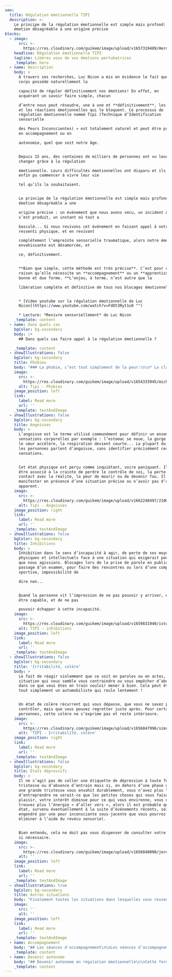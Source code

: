 ```yaml
---
seo:
  title: Régulation émotionnelle TIPI
  description: >-
    Le principe de la régulation émotionnelle est simple mais profond: toute
    émotion désagréable a une origine précise
blocks:
  - image:
      src: >-
        https://res.cloudinary.com/guikem/image/upload/v1657319489/Hero2_qi3q8b.jpg
    headline: Régulation émotionnelle TIPI
    tagline: Libérez vous de vos émotions pertubatrices
    _template: hero
  - name: Description
    body: >
      À travers ses recherches, Luc Nicon a mis en évidence le fait que notre
      corps posséde naturellement la

      capacité de réguler définitivement nos émotions! En effet, en
      acquérant un savoir faire simple, chacun

      d’entre nous peut résoudre, une à une et **définitivement**, les peurs
      et les réactions émotionnelles qui le bloquent. Ce processus de
      régulation émotionnelle nommé Tipi (Technique d’Identification
      sensorielle

      des Peurs Inconscientes) » est totalement naturel et peut être pratiqué
      en accompagnement ou en

      autonomie, quel que soit notre âge.


      Depuis 15 ans, des centaines de milliers de personnes ont vu leur vie
      changer grâce à la régulation

      émotionnelle. Leurs difficultés émotionnelles ont disparu et ils ont
      enfin pu commencer à vivre leur vie

      tel qu’ils la souhaitaient.


      Le principe de la régulation émotionnelle est simple mais profond: toute
      émotion désagréable a une

      origine précise : un événement que nous avons vécu, un incident qui
      s’est produit, un instant où tout a

      basculé... Si nous revivons cet événement en faisant appel à notre
      ressenti physique, et en revivant

      complétement l’empreinte sensorielle traumatique, alors notre émotion
      envahissante est désamorcée, et

      ce, définitivement.


      **Bien que simple, cette méthode est très précise**. C’est pour cette
      raison qu’elle nécessite un **accompagnement** ou un **apprentissage** en
      bonne et due forme. **L’enjeu, à terme, n’est autre que la

      libération complète et définitive de tous nos blocages émotionnels**.


      * [Video youtube sur la régulation émotionnelle de Luc
      Nicon](https://www.youtube.com/watch?v=FdOt3Ryt1x0 "")

      * Lecture: *Revivre sensoriellement* de Luc Nicon
    _template: content
  - name: Dans quels cas
    bgColor: bg-secondary
    body: |+
      ## Dans quels cas faire appel à la régulation émotionnelle ?

    _template: content
  - showIllustrations: false
    bgColor: bg-secondary
    title: Phobies
    body: "### La phobie, c’est tout simplement de la peur:\n\n* La claustrophobie : peur d’être enfermé dans un espace clos et étroit.\t\t\t\t\t&#x9;\n* L’agoraphobie : peur d’être seul ou dans un endroit d’où l’on ne pourrait s’échapper\n  aisément ni être secouru si l’on venait à être défaillant (la foule, les grands espaces sont\n  les exemples les plus courants).\t\t\t\t&#x9;\n* La phobie des transports : peur de prendre l’avion, le train, le bateau ou la voiture, peur\n  de conduire, peur de la vitesse, de prendre le métro...\n* Les phobies du vide, du noir, de l’eau, peur de tomber dans le vide ou d’être aspiré versle bas en nageant, la peur du feu...\n* Les phobies animalières : peur des insectes et araignées, des reptiles, des rongeurs...\n* Les phobies comportementales : peur du contact corporel, d’être souillé ou contaminé, de vomir, de saigner, de s’évanouir, de manger certains aliments...\n* Les phobies sociales, scolaires : peur d’être jugé ou observé par les autres > voir les inhibitions.\n\n&#x9;\t\t&#x9;\n&#x9;\t&#x9;\n&#x9;&#x9;\n&#x9;\n"
    image:
      src: >-
        https://res.cloudinary.com/guikem/image/upload/v1654333945/michael-shannon-mE6zS5LwScM-unsplash_swo4se.jpg
      alt: Tipi - Phobies
    image_position: left
    link:
      label: Read more
      url: ''
    _template: textAndImage
  - showIllustrations: false
    bgColor: bg-secondary
    title: Angoisses
    body: >
      L’angoisse est le terme utilisé communément pour définir un ensemble de
      sensations corporelles par exemple : l’estomac se noue, la gorge se serre,
      le cœur accélère, la respiration devient courte... La plupart du temps,
      les personnes parlent d’angoisse, sans identifier précisément ces
      sensations.


      Cet état physique est perçu comme inquiétant, voire paniquant. Il peut
      être associé à la crainte de perdre le contrôle de soi, la perte de
      contact avec la réalité, la peur de mourir ou de devenir fou. Il peut se
      manifester en présence d’une situation précise ou n’avoir pas d’objet
      apparent.
    image:
      src: >-
        https://res.cloudinary.com/guikem/image/upload/v1662248497/2100x1200_Anxiety_p4p8sy.webp
      alt: Tipi - Angoisses
    image_position: right
    link:
      label: Read more
      url: ''
    _template: textAndImage
  - showIllustrations: false
    bgColor: bg-secondary
    title: Inhibitions
    body: >
      Inhibition dans le sens d’incapacité à agir, de perte de ses moyens
      physiques et intellectuels face à une situation qui exigerait pourtant
      que nous agissions. Blocages lors de la prise de parole en public, lors du
      passage d’un examen, pour faire des rencontres ou lors d’une compétition
      sportive, impossibilité de

      dire non...


      Quand la personne vit l’impression de ne pas pouvoir y arriver, de ne pas
      être capable, et de ne pas

      pouvoir échapper à cette incapacité.
    image:
      src: >-
        https://res.cloudinary.com/guikem/image/upload/v1659831940/istockphoto-1183325152-612x612_hhmo0l.jpg
      alt: TIPI - inhibitions
    image_position: left
    link:
      label: Read more
      url: ''
    _template: textAndImage
  - showIllustrations: false
    bgColor: bg-secondary
    title: 'Irritabilité, colère'
    body: >
      Le fait de réagir violemment que ce soit en paroles ou en actes, à une
      situation qui vous semble vous contraindre ou vous empêcher d’aboutir
      dans ce que vous êtes en train vouloir mener à bien. Cela peut être
      tout simplement un automobiliste qui roule lentement !


      Un état de colère récurrent qui vous dépasse, que vous ne savez pas
      contrôler, mais que vous pouvez regretter juste après. Pour certaines
      personnes, cette colère ne s’exprime pas et reste intérieure.
    image:
      src: >-
        https://res.cloudinary.com/guikem/image/upload/v1656847996/simran-sood-qL0t5zNGFVQ-unsplash_bfou39.jpg
      alt: 'TIPI - Irritabilité, colère'
    image_position: right
    link:
      label: Read more
      url: ''
    _template: textAndImage
  - showIllustrations: false
    bgColor: bg-secondary
    title: États dépressifs
    body: >
      Il ne s’agit pas de coller une étiquette de dépression à toute forme de
      tristesse ou d’absence d’entrain mais si, en dehors d’une phase de deuil,
      une grande tristesse vous envahit durablement, vous n’avez plus le goût
      d’entreprendre ne serait-ce que les petites choses qui vous faisaient
      plaisir, votre intérêt diminue pour ce qui vous environne, vous ne
      trouvez plus l’énergie « d’aller vers », alors il est probable que cet
      état, survenu éventuellement à la suite d’événements récents, soit
      engendré par une peur inconsciente sous-jacente que vous pourrez
      éliminer à l’aide du revécu sensoriel.


      Bien entendu, cela ne doit pas vous dispenser de consulter votre médecin
      si nécessaire.
    image:
      src: >-
        https://res.cloudinary.com/guikem/image/upload/v1656848000/jeremy-vessey-W7VYL56u2sc-unsplash_oxvei5.jpg
      alt: ''
    image_position: left
    link:
      label: Read more
      url: ''
    _template: textAndImage
  - showIllustrations: true
    bgColor: bg-secondary
    title: Autres situations
    body: "Finalement toutes les situations dans lesquelles vous ressentez un état de malaise récurrent et que vous ne souhaitez pas continuer à vivre, que ce soit dans votre vie professionnelle, familiale, relationnelle, amoureuse (jalousie, hypersensibilité...)... peuvent être abordées avec la régulation émotionnelle.\n\nA chaque fois que vous cherchez à fuir, à éviter une situation, que vous êtes inhibé, bloqué, que vous devenez agressif, que vous vous défendez par la colère ou encore qu’une impulsion vous amène à prendre le contrôle, à prendre le pouvoir, vous pouvez en déduire que vous êtes manipulé par une peur.\nObservez-vous.\n\n&#x9;\t\t&#x9;\n&#x9;\t&#x9;\n&#x9;&#x9;\n&#x9;\n\n&#x9;\t\t&#x9;\n&#x9;\t&#x9;\n&#x9;&#x9;\n&#x9;\n"
    image:
      src: ''
      alt: ''
    image_position: left
    link:
      label: Read more
      url: ''
    _template: textAndImage
  - name: Accompagnement
    body: "## Les séances d'accompagnement\n\nLes séances d’accompagnement de régulation émotionnelle permettent d’être accompagné dans le traitement d’une ou plusieurs émotions récurrentes. Lors d’une séance, vous serez accompagné pour **revivre sensoriellement une situation qui génère une réaction émotionnelle.** En étant guidé dans le\nrevécu sensoriel de cette émotion, vous pourrez vous en **libérer définitivement**. Elle ne reviendra plus, que ce soit dans une semaine, un mois ou dix ans!\n\nCes séances s’adressent aux adultes, adolescents et enfants de plus de dix ans. Ce travail, bien que\nrapide, très efficace, et sans risque, nécessite de votre part une implication et un désir véritable de vous\nlibérer de votre difficulté.\n\nPour traiter une difficulté émotionnelle, la séance peut durer jusqu’à cinquante minutes et le nombre de séances dépendra de nombreux facteurs et peut varier entre une et quatre séances.\n\nLes séances se déroulent en visioconférence (Zoom) principalement.\n\n### **Tarif par séance : 50€**\n\nVous pouvez me contacter par email ou téléphone pour que nous évaluions ensemble si la régulation émotionnelle est la solution la plus appropriée à votre difficulté.\n\n&#x9;\t\t&#x9;\n&#x9;\t&#x9;\n&#x9;&#x9;\n&#x9;\n"
    _template: content
  - name: Devenir autonome
    body: "## Devenir autonome en régulation émotionnelle\n\nCette formation a pour but d’apprendre et d’acquérir la technique de régulation émotionnelle Tipi. **Elle vous permettra de réguler, par vous-même et de façon définitive, toutes vos émotions\nenvahissantes.**\n\nLa formation que je propose ici est **individuelle et personnalisée**, elle comprend **trois sessions** d’environ **1h30 chacune dans lesquelles nous allons ensemble parcourir un processus d’apprentissage complet.**\n\nCe dernier comprend :\n\n* **L’apprentissage de la méthode**\n* **Apprendre à repère nos peurs inconscientes**\n* **Découvrir les points subtils de la méthode qui nous permettront de réguler toutes les émotions**\n\nVous obtiendrez plusieurs **documents** pour soutenir votre formation et mettre toutes les chances de\nvotre côté pour qu’elle amène une libération complète de vos états émotionnels !\n\nCette formation se déroule principalement en visioconférence (Zoom).\n\n**Contenu des séances** **:**\n\n* **1ere séance** : comprendre et apprendre le processus de régulation émotionnelle\n* **2ème séance** : retour d'expérience, approfondissement des connaissances\n* **3ème séance** : apprendre à repérer ses peurs inconscientes et agrandir son champ d'intervention.\n\n### **Tarif pour la formation complète: 200 €**&#xA;\t\t\t\t\t&#x9;\n\n&#x9;\t\t&#x9;\n&#x9;\t&#x9;\n&#x9;&#x9;\n&#x9;\n"
    _template: content
---
```



